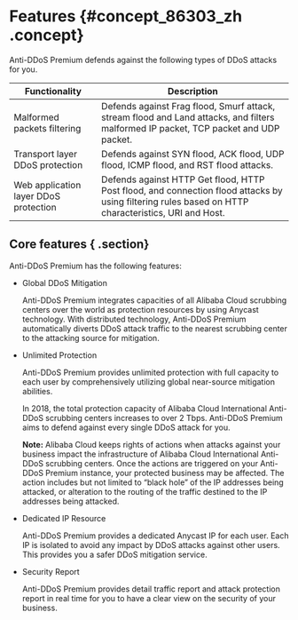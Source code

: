 # Features {#concept_86303_zh .concept}

Anti-DDoS Premium defends against the following types of DDoS attacks for you.

|Functionality|Description|
|-------------|-----------|
|Malformed packets filtering|Defends against Frag flood, Smurf attack, stream flood and Land attacks, and filters malformed IP packet, TCP packet and UDP packet.|
|Transport layer DDoS protection|Defends against SYN flood, ACK flood, UDP flood, ICMP flood, and RST flood attacks.|
|Web application layer DDoS protection|Defends against HTTP Get flood, HTTP Post flood, and connection flood attacks by using filtering rules based on HTTP characteristics, URI and Host.|

## Core features { .section}

Anti-DDoS Premium has the following features:

-   Global DDoS Mitigation

    Anti-DDoS Premium integrates capacities of all Alibaba Cloud scrubbing centers over the world as protection resources by using Anycast technology. With distributed technology, Anti-DDoS Premium automatically diverts DDoS attack traffic to the nearest scrubbing center to the attacking source for mitigation.

-   Unlimited Protection

    Anti-DDoS Premium provides unlimited protection with full capacity to each user by comprehensively utilizing global near-source mitigation abilities.

    In 2018, the total protection capacity of Alibaba Cloud International Anti-DDoS scrubbing centers increases to over 2 Tbps. Anti-DDoS Premium aims to defend against every single DDoS attack for you.

    **Note:** Alibaba Cloud keeps rights of actions when attacks against your business impact the infrastructure of Alibaba Cloud International Anti-DDoS scrubbing centers. Once the actions are triggered on your Anti-DDoS Premium instance, your protected business may be affected. The action includes but not limited to “black hole” of the IP addresses being attacked, or alteration to the routing of the traffic destined to the IP addresses being attacked.

-   Dedicated IP Resource

    Anti-DDoS Premium provides a dedicated Anycast IP for each user. Each IP is isolated to avoid any impact by DDoS attacks against other users. This provides you a safer DDoS mitigation service.

-   Security Report

    Anti-DDoS Premium provides detail traffic report and attack protection report in real time for you to have a clear view on the security of your business.


